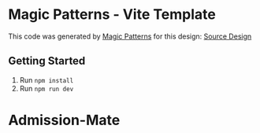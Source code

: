 # Magic Patterns - Vite Template

This code was generated by [Magic Patterns](https://magicpatterns.com) for this design: [Source Design](https://www.magicpatterns.com/c/2u8punf4kxmgnvsaw7lyve)

## Getting Started

1. Run `npm install`
2. Run `npm run dev`
# Admission-Mate
